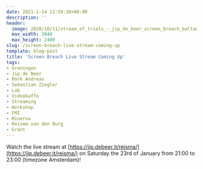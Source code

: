 ```yaml
---
date: 2021-1-14 11:59:30+00:00
description: ''
header:
  image: 2020/10/11/stream_of_trials_-_jip_de_beer_screen_breach_baltan_test.jpg
  max_width: 3840
  max_height: 2400
slug: /screen-breach-live-stream-coming-up
template: blog-post
title: 'Screen Breach Live Stream Coming Up'
tags:
- Groningen
- Jip de Beer
- Mark Andreas
- Sebastian Ziegler
- Lab
- Videokaffe
- Streaming
- Workshop
- FMI
- Minerva
- Reisma van den Burg
- Grant
---
```


Watch the live stream at [https://jip.debeer.it/reisma/](https://jip.debeer.it/reisma/) on Saturday the 23rd of January from 21:00 to 23:00 (timezone Amsterdam)!